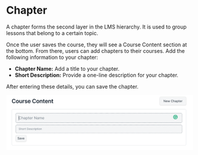# Chapter

A chapter forms the second layer in the LMS hierarchy. It is used to group lessons that belong to a certain topic.

Once the user saves the course, they will see a Course Content section at the bottom. From there, users can add chapters to their courses. Add the following information to your chapter:

 - **Chapter Name:** Add a title to your chapter.
 - **Short Description:** Provide a one-line description for your chapter.

After entering these details, you can save the chapter.

![Chapter](../images/chapter.png)